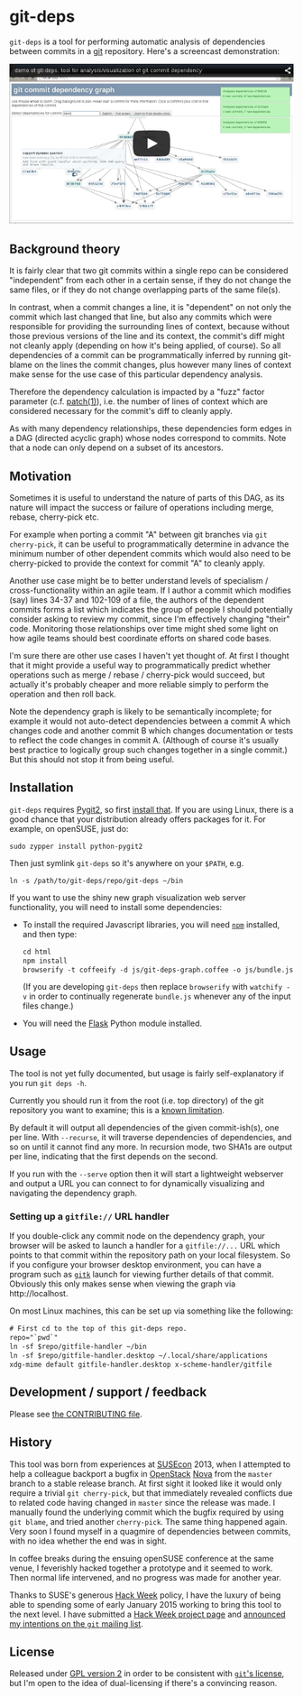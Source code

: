 git-deps
========

`git-deps` is a tool for performing automatic analysis of dependencies
between commits in a [git](http://git-scm.com/) repository.  Here's
a screencast demonstration:

[![YouTube screencast](./html/images/youtube-thumbnail.png)](http://youtu.be/irQ5gMMz-gE)

Background theory
-----------------

It is fairly clear that two git commits within a single repo can be
considered "independent" from each other in a certain sense, if they
do not change the same files, or if they do not change overlapping
parts of the same file(s).

In contrast, when a commit changes a line, it is "dependent" on not
only the commit which last changed that line, but also any commits
which were responsible for providing the surrounding lines of context,
because without those previous versions of the line and its context,
the commit's diff might not cleanly apply (depending on how it's being
applied, of course).  So all dependencies of a commit can be
programmatically inferred by running git-blame on the lines the commit
changes, plus however many lines of context make sense for the use
case of this particular dependency analysis.

Therefore the dependency calculation is impacted by a "fuzz" factor
parameter
(c.f. [patch(1)](http://en.wikipedia.org/wiki/Patch_(Unix))), i.e. the
number of lines of context which are considered necessary for the
commit's diff to cleanly apply.

As with many dependency relationships, these dependencies form edges
in a DAG (directed acyclic graph) whose nodes correspond to commits.
Note that a node can only depend on a subset of its ancestors.

Motivation
----------

Sometimes it is useful to understand the nature of parts of this DAG,
as its nature will impact the success or failure of operations
including merge, rebase, cherry-pick etc.

For example when porting a commit "A" between git branches via `git
cherry-pick`, it can be useful to programmatically determine in advance
the minimum number of other dependent commits which would also need to
be cherry-picked to provide the context for commit "A" to cleanly
apply.

Another use case might be to better understand levels of specialism /
cross-functionality within an agile team.  If I author a commit which
modifies (say) lines 34-37 and 102-109 of a file, the authors of the
dependent commits forms a list which indicates the group of people I
should potentially consider asking to review my commit, since I'm
effectively changing "their" code.  Monitoring those relationships
over time might shed some light on how agile teams should best
coordinate efforts on shared code bases.

I'm sure there are other use cases I haven't yet thought of.  At first
I thought that it might provide a useful way to programmatically
predict whether operations such as merge / rebase / cherry-pick would
succeed, but actually it's probably cheaper and more reliable simply
to perform the operation and then roll back.

Note the dependency graph is likely to be semantically incomplete; for
example it would not auto-detect dependencies between a commit A which
changes code and another commit B which changes documentation or tests
to reflect the code changes in commit A.  (Although of course it's
usually best practice to logically group such changes together in a
single commit.)  But this should not stop it from being useful.

Installation
------------

`git-deps` requires [Pygit2](http://www.pygit2.org/), so first
[install that](http://www.pygit2.org/install.html).  If you are using
Linux, there is a good chance that your distribution already offers
packages for it.  For example, on openSUSE, just do:

    sudo zypper install python-pygit2

Then just symlink `git-deps` so it's anywhere on your `$PATH`, e.g.

    ln -s /path/to/git-deps/repo/git-deps ~/bin

If you want to use the shiny new graph visualization web server
functionality, you will need to install some dependencies:

*   To install the required Javascript libraries, you will need
    [`npm`](https://www.npmjs.com/) installed, and then type:

        cd html
        npm install
        browserify -t coffeeify -d js/git-deps-graph.coffee -o js/bundle.js

    (If you are developing `git-deps` then replace `browserify` with
    `watchify -v` in order to continually regenerate `bundle.js`
    whenever any of the input files change.)
*   You will need the [Flask](http://flask.pocoo.org/) Python
    module installed.

Usage
-----

The tool is not yet fully documented, but usage is fairly
self-explanatory if you run `git deps -h`.

Currently you should run it from the root (i.e. top directory) of the
git repository you want to examine; this is a
[known limitation](https://github.com/aspiers/git-deps/issues/27).

By default it will output all dependencies of the given commit-ish(s),
one per line.  With `--recurse`, it will traverse dependencies of
dependencies, and so on until it cannot find any more.  In recursion
mode, two SHA1s are output per line, indicating that the first depends
on the second.

If you run with the `--serve` option then it will start a lightweight
webserver and output a URL you can connect to for dynamically
visualizing and navigating the dependency graph.

### Setting up a `gitfile://` URL handler

If you double-click any commit node on the dependency graph, your
browser will be asked to launch a handler for a `gitfile://...` URL
which points to that commit within the repository path on your local
filesystem.  So if you configure your browser desktop environment,
you can have a program such as [`gitk`](http://git-scm.com/docs/gitk)
launch for viewing further details of that commit.  Obviously this
only makes sense when viewing the graph via http://localhost.

On most Linux machines, this can be set up via something like the
following:

    # First cd to the top of this git-deps repo.
    repo="`pwd`"
    ln -sf $repo/gitfile-handler ~/bin
    ln -sf $repo/gitfile-handler.desktop ~/.local/share/applications
    xdg-mime default gitfile-handler.desktop x-scheme-handler/gitfile

Development / support / feedback
--------------------------------

Please see [the CONTRIBUTING file](CONTRIBUTING.md).

History
-------

This tool was born from experiences at
[SUSEcon](http://www.susecon.com/) 2013, when I attempted to help a
colleague backport a bugfix in [OpenStack](http://www.openstack.org/)
[Nova](http://docs.openstack.org/developer/nova/) from the `master`
branch to a stable release branch.  At first sight it looked like it
would only require a trivial `git cherry-pick`, but that immediately
revealed conflicts due to related code having changed in `master`
since the release was made.  I manually found the underlying commit
which the bugfix required by using `git blame`, and tried another
`cherry-pick`.  The same thing happened again.  Very soon I found
myself in a quagmire of dependencies between commits, with no idea
whether the end was in sight.

In coffee breaks during the ensuing openSUSE conference at the same
venue, I feverishly hacked together a prototype and it seemed to work.
Then normal life intervened, and no progress was made for another
year.

Thanks to SUSE's generous [Hack Week](https://hackweek.suse.com/)
policy, I have the luxury of being able to spending some of early
January 2015 working to bring this tool to the next level.  I have
submitted a
[Hack Week project page](https://hackweek.suse.com/11/projects/366)
and
[announced my intentions on the `git` mailing list](http://article.gmane.org/gmane.comp.version-control.git/262000).

License
-------

Released under [GPL version 2](COPYING) in order to be consistent with
[`git`'s license](https://github.com/git/git/blob/master/COPYING), but
I'm open to the idea of dual-licensing if there's a convincing reason.
